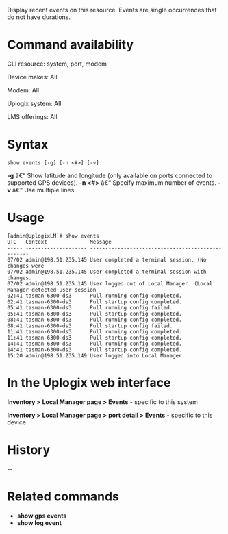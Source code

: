 <!-- 5.4 -->

Display recent events on this resource. Events are single occurrences that do not have durations.

# Command availability 

CLI resource: system, port, modem

Device makes: All

Modem: All

Uplogix system: All

LMS offerings: All

# Syntax 

```
show events [-g] [-n <#>] [-v]
```

**-g** â€“ Show latitude and longitude (only available on ports connected to supported GPS devices).
**-n <#>** â€“ Specify maximum number of events.
**-v** â€“ Use multiple lines

# Usage 

```
[admin@UplogixLM]# show events
UTC   Context              Message
----- -------------------- --------------------------------------------------
07/02 admin@198.51.235.145 User completed a terminal session. (No changes were
07/02 admin@198.51.235.145 User completed a terminal session with changes.
07/02 admin@198.51.235.145 User logged out of Local Manager. (Local Manager detected user session
02:41 tasman-6300-ds3      Pull running config completed.
02:41 tasman-6300-ds3      Pull startup config completed.
05:41 tasman-6300-ds3      Pull running config failed.
05:41 tasman-6300-ds3      Pull startup config completed.
08:41 tasman-6300-ds3      Pull running config completed.
08:41 tasman-6300-ds3      Pull startup config failed.
11:41 tasman-6300-ds3      Pull running config completed.
11:41 tasman-6300-ds3      Pull startup config completed.
14:41 tasman-6300-ds3      Pull running config completed.
14:41 tasman-6300-ds3      Pull startup config completed.
15:20 admin@198.51.235.149 User logged into Local Manager.
```

# In the Uplogix web interface

**Inventory > Local Manager page > Events** - specific to this system

**Inventory > Local Manager page > port detail > Events** - specific to this device

# History 
--
# Related commands 

- **show gps events**
- **show log event**
